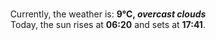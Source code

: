 <p  align="center"><br/>Currently, the weather is: <b> 9°C, <i>overcast clouds</i></b></br>Today, the sun rises at <b>06:20</b> and sets at <b>17:41</b>.</p>